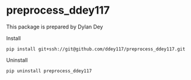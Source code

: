 # preprocess_ddey117

This package is prepared by Dylan Dey

Install

`pip install git+ssh://git@github.com/ddey117/preprocess_ddey117.git`

Uninstall

`pip uninstall preprocess_ddey117`
